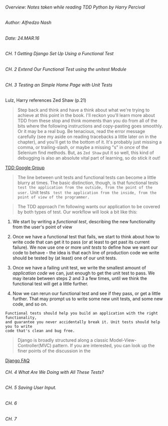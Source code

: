 
###### Overview: Notes taken while reading TDD Python by Harry Percival
###### Author: Alfredzo Nash
###### Date: 24.MAR.16



###### CH. 1 Getting Django Set Up Using a Functional Test

###### CH. 2  Extend Our Functional Test using the unitest Module

###### CH. 3 Testing an Simple Home Page with Unit Tests
Lulz, Harry references Zed Shaw (p.21)
> Step back and think and have a think about what we're trying to achieve at this
point in the book.
> I'll reckon you'll learn more about TDD from these stop and think moments than
you do from all of the bits where the following instructions and copy-pasting
goes smoothly.
> Or it may be a real bug. Be tenacious, read the error message carefully (see my
aside on reading tracebacks a little later on in the chapter), and you'll
get to the bottom of it. It's probably just missing a comma, or trailing-slash,
or maybe a missing "s" in once of the Selenium find methods.
> But, as ``` Zed Shaw ``` put it so well, this kind of debugging is also
an absolute vital part of learning, so do stick it out!

[TDD Google Group](http://groups.google.com/forum#!forum/obey-the-testing-goat-book)

> The line between unit tests and functional tests can become a little blurry at times.
> The basic distinction, though, is that functional tests  ``` test the application
from the outside, from the point of the user. ```  Unit tests  ``` test the
application from the inside, from the point of view of the programmer.```

> The TDD approach I'm following wants our application to be covered by both types
of test. Our workflow will look a bit like this:

1. We start by writing a _functional_ _test_, describing the new functionality from
the user's point of view

2. Once we have a functional test that fails, we start to think about how to
write code that can get it to pass (or at least to get past its current failure).
We now use one or more _unit_ _tests_ to define how we want our code to behave -
the idea is that each line of production code we write should be tested by
(at least) one of our unit tests.

3. Once we have a failing unit test, we write the smallest amount of _application_
_code_ we can, just enough to get the unit test to pass. We may iterate between
steps 2 and 3 a few times, until we think the functional test will get a little
further.

4. Now we can rerun our functional test and see if they pass, or get a little
further. That may prompt us to write some new unit tests, and some new code, and
so on.

```
Functional tests should help you build an application with the right functionality,
and guarantee you never accidentally break it. Unit tests should help you to write
code that's clean and bug free.
```
> Django is broadly structured along a classic Model-View-Controller(MVC) pattern.
If you are interested, you can look up the finer points of the discussion in the

[Django FAQ](https://docs.djangoproject.com/en/1.8/faq/general)

###### CH. 4 What Are We Doing with All These Tests?

###### CH. 5  Saving User Input.

###### CH. 6

###### CH. 7
